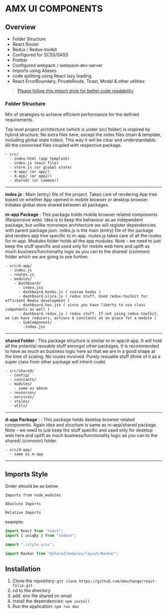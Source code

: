 # AMX UI COMPONENTS

## Overview

-   Folder Structure
-   React Router
-   Redux / Redux-toolkit
-   Configured for SCSS/SASS
-   Prettier
-   Configured webpack / webpack-dev-server
-   Imports using Aliases
-   code splitting using React lazy loading
-   React ErrorBoundary, PrivateRoute, Toast, Modal & other utilities

> [Please follow this import style for better code readability](#imports-style)

### Folder Structure

Mix of strategies to achieve efficient performance for the defined requirements.

Top level project architecture (which is under src/ folder) is inspired by hybrid structure. No extra files here, except the index files (main & template, including global state index). This way it will be clear and understandable. All the concerned files coupled with respective package.

```
- src/
  - index.html (app template)
  - index.js (main file)
  - store.js (or global state)
  - m-app/ (or app/)
  - d-app/ (or app2/)
  - shared/ (or common/)
```

---

**index.js** : Main (entry) file of the project. Takes care of rendering App tree based on whether App opened in mobile browser or desktop browser. Initiates global store shared between all packages.

**m-app Package** : This package holds mobile browser related components (Responsive web). Idea is to keep the behaviour as an independent package, but unlike monorepo architecture we will register dependencies with parent package.json. index.js is the main (entry) file of the package and renders app tree specific to m-app. routes.js takes care of all the routes for m-app. Modules folder holds all the app modules.
Note - we need to just keep the stuff specific and used only for mobile web here and uplift as much business/functionality logic as you can to the shared/ (common) folder which we are going to see further.

```
- src/m-app/
  - index.js
  - routes.js
  - modules/
    - Dashboard/
      - index.jsx
      - dashboard.hooks.js ( custom hooks )
      - dashboard.slice.js ( redux stuff. Used redux-toolkit for efficient Redux development )
      - dashboard.hoc.jsx ( since you have liberty to use class components as well )
      - dashboard.redux.js ( redux stuff. If not using redux-toolkit, we can have reducers, actions & constants at on place for a module )
      - SubComponent/
        -index.jsx
```

---

**shared Folder** : This package structure is similar to m-app/d-app. It will hold all the potential reusable stuff amongst other packages.
It is recommended to have as much as business logic here so that we are in a good shape at the time of scaling. No routes involved. Purely resuable stuff (think of it as a super class from other package will inherit code)

```
- src/shared/
  - config/
  - constants/
  - modules/
    - same as above
  - resources/
  - services/
  - styles/
  - utils/
```

---

**d-app Package** : : This package holds desktop browser related components. Again idea and structure is same as m-app/shared package.
Note - we need to just keep the stuff specific and used only for desktop web here and uplift as much business/functionality logic as you can to the shared/ (common) folder.

```
- src/d-app/
  - same as m-app
```

---

## Imports Style

Order should be as below

```
Imports from node_modules

Absolute Imports

Relative Imports
```

example:

```jsx
import React from "react";
import { uniqBy } from "lodash";

import "./style.scss";

import Navbar from "@shared/modules/layout/Navbar";
```

## Installation

1. Clone the repository: `git clone https://github.com/amxchange/react-folio.git`
2. cd to the directory
3. add .env file shared on email
4. Install the dependencies: `npm install`
5. Run the application: `npm run dev`



